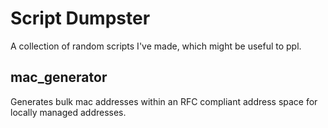 # Script Dumpster
A collection of random scripts I've made, which might be useful to ppl.

## mac_generator
Generates bulk mac addresses within an RFC compliant address space for locally managed addresses.

